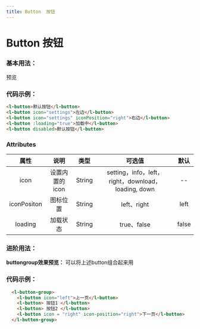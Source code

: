 ```yaml
---
title: Button  按钮
---
```


# Button 按钮

### 基本用法：

预览

<ClientOnly>
<ButtonDemo></ButtonDemo>
</ClientOnly>

### 代码示例：

``` html
<l-button>默认按钮</l-button>
<l-button icon="settings">左边</l-button>
<l-button icon="settings" iconPosition="right">右边</l-button>
<l-button :loading="true">加载中</l-button>
<l-button disabled>默认按钮</l-button>  
```

### Attributes


|     属性       |   说明    |  类型    |  可选值         |  默认  |
|:--------------:|:-------:|:--------:|:--------------:|:-----------:|
|   icon         |设置内置的icon|String      | setting，info，left，right，download，loading, down |  --    |
| iconPositon    | 图标位置   |String   |    left、right |  left       |
| loading        | 加载状态   |String   |    true、false |  false      |



### 进阶用法：

**buttongroup效果预览：** 可以将上述button组合起来用

<ClientOnly>
<ButtonGroupDemo></ButtonGroupDemo>
</ClientOnly>

### 代码示例：

``` html
  <l-button-group>
    <l-button icon="left">上一页</l-button>
    <l-button> 按钮1 </l-button>
    <l-button> 按钮2 </l-button>
    <l-button icon = "right" icon-position="right">下一页</l-button>
  </l-button-group>
```
